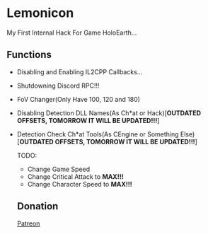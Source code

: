# Lemonicon
My First Internal Hack For Game HoloEarth... 

## Functions

- Disabling and Enabling IL2CPP Callbacks...
- Shutdowning Discord RPC!!!
- FoV Changer(Only Have 100, 120 and 180)
- Disabling Detection DLL Names(As Ch*at or Hack)[**OUTDATED OFFSETS, TOMORROW IT WILL BE UPDATED!!!**]
- Detection Check Ch*at Tools(As CEngine or Something Else)[**OUTDATED OFFSETS, TOMORROW IT WILL BE UPDATED!!!**]

  TODO:
  - Change Game Speed
  - Change Critical Attack to **MAX!!!**
  - Change Character Speed to **MAX!!!**
 
  ## Donation

  [Patreon](https://www.patreon.com/NijoFukushi_QuaxdroneOfficial)
